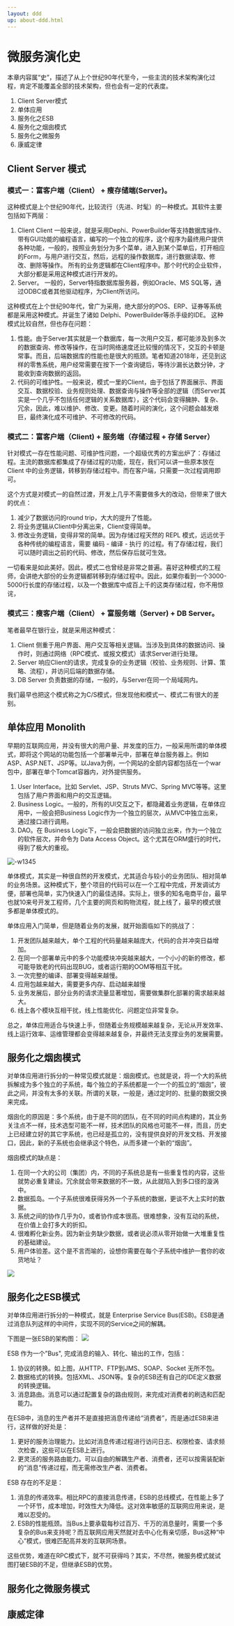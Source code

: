 ```yaml
---
layout: ddd
up: about-ddd.html
---
```


# 微服务演化史

本章内容属“史”，描述了从上个世纪90年代至今，一些主流的技术架构演化过程，肯定不能覆盖全部的技术架构，但也会有一定的代表度。
1. Client Server模式
2. 单体应用
3. 服务化之ESB
4. 服务化之烟囱模式
5. 服务化之微服务
6. 康威定律

## Client Server 模式
### 模式一：富客户端（Client） + 瘦存储端(Server)。
这种模式是上个世纪90年代，比较流行（先进、时髦）的一种模式。其软件主要包括如下两层：
1. Client
    Client 一般来说，就是采用Dephi、PowerBuilder等支持数据库操作、带有GUI功能的编程语言，编写的一个独立的程序，这个程序为最终用户提供各种功能，一般的，按照业务划分为多个菜单，进入到某个菜单后，打开相应的Form，与用户进行交互，然后，远程的操作数据库，进行数据读取、修改、删除等操作。
    所有的业务逻辑都在Client程序中。那个时代的企业软件，大部分都是采用这种模式进行开发的。
2. Server。
    一般的，Server特指数据库服务器，例如Oracle、MS SQL等，通过ODBC或者其他驱动程序，为Client所访问。

这种模式在上个世纪90年代，曾广为采用，绝大部分的POS、ERP、证券等系统都是采用这种模式。并诞生了诸如 Delphi、PowerBuilder等杀手级的IDE。
这种模式比较自然，但也存在问题：
1. 性能。由于Server其实就是一个数据库，每一次用户交互，都可能涉及到多次的数据查询、修改等操作，在当时网络速度还比较慢的情况下，交互的卡顿是常事。而且，后端数据库的性能也是很大的瓶颈。笔者知道2018年，还见到这样的零售系统，用户经常需要在按下一个查询键后，等待沙漏长达数分钟，才能收到查询数据的返回。
2. 代码的可维护性。一般来说，模式一里的Client，由于包括了界面展示、界面交互、数据校验、业务规则处理、数据查询与操作等全部的逻辑（而Server其实是一个几乎不包括任何逻辑的关系数据库），这个代码会变得臃肿、复杂、冗余，因此，难以维护、修改、变更。随着时间的演化，这个问题会越发艰巨，最终演化成不可维护、不可修改的代码。

### 模式二：富客户端（Client) + 服务端（存储过程 + 存储 Server） 
针对模式一存在性能问题、可维护性问题，一个超级优秀的方案出炉了：存储过程。主流的数据库都集成了存储过程的功能，现在，我们可以讲一些原本放在 Client 中的业务逻辑，转移到存储过程中。而在客户端，只需要一次过程调用即可。

这个方式是对模式一的自然过渡，开发上几乎不需要做多大的改动，但带来了很大的优点：
1. 减少了数据访问的round trip，大大的提升了性能。
2. 将业务逻辑从Client中分离出来，Client变得简单。
3. 修改业务逻辑，变得非常的简单。因为存储过程天然的 REPL 模式，远远优于各种传统的编程语言，需要 编码 - 编译 - 执行 的过程。有了存储过程，我们可以随时调出之前的代码、修改，然后保存后就可生效。

一切看来是如此美好。因此，模式二也曾经是非常之普遍。喜好这种模式的工程师，会讲绝大部份的业务逻辑都转移到存储过程中。因此，如果你看到一个3000-5000行长度的存储过程，以及一个数据库中成百上千的这类存储过程，你不用惊诧，

### 模式三：瘦客户端（Client） + 富服务端（Server) + DB Server。
笔者最早在银行业，就是采用这种模式：
1. Client 侧重于用户界面、用户交互等相关逻辑。当涉及到具体的数据访问、操作时，则通过网络（RPC模式、或报文模式）请求Server进行处理。
2. Server 响应Client的请求，完成复杂的业务逻辑（校验、业务规则、计算、策略、流程），并访问后端的数据存储。
3. DB Server 负责数据的存储，一般的，与Server在同一个局域网内。

我们最早也把这个模式称之为C/S模式，但发现他和模式一、模式二有很大的差别。

## 单体应用 Monolith
早期的互联网应用，并没有很大的用户量、并发度的压力，一般采用所谓的单体模式，即将这个网站的功能包括一个部署单元中，部署在单台服务器上。例如 ASP、ASP.NET、JSP等。以Java为例，一个网站的全部内容都包括在一个war包中，部署在单个Tomcat容器内，对外提供服务。

1. User Interface。比如 Servlet、JSP、Struts MVC、Spring MVC等等。这里包括了用户界面和用户的交互逻辑。
2. Business Logic。一般的，所有的UI交互之下，都隐藏着业务逻辑，在单体应用中，一般会把Business Logic作为一个独立的层次，从MVC中独立出来，通过接口进行调用。
3. DAO。在 Business Logic下，一般会把数据的访问独立出来，作为一个独立的软件层次，并命令为 Data Access Object。这个尤其在ORM盛行的时代，得到了极大的重视。

![-w1345](media/15680295477200.jpg)
     
单体模式，其实是一种很自然的开发模式，尤其适合与较小的业务团队、相对简单的业务场景。这种模式下，整个项目的代码可以在一个工程中完成，开发调试方便，部署也简单，实乃快速入门的最佳选择。实际上，很多的知名电商平台，最早也就10来号开发工程师，几个主要的网页和购物流程，就上线了，最早的模式很多都是单体模式的。

单体应用入门简单，但是随着业务的发展，就开始面临如下的挑战了：
1. 开发团队越来越大，单个工程的代码量越来越庞大，代码的合并冲突日益增加。
2. 在同一个部署单元中的多个功能模块冲突越来越大，一个小小的新的修改，都可能导致老的代码出现BUG，或者运行期的OOM等相互干扰。
3. 一次完整的编译、部署变得越来越慢。
4. 应用包越来越大，需要更多内存、启动越来越慢
5. 业务发展后，部分业务的请求流量显著增加，需要做集群化部署的需求越来越大。
6. 线上各个模块互相干扰，线上性能优化、问题定位非常复杂。

总之，单体应用适合与快速上手，但随着业务规模越来越复杂，无论从开发效率、线上运行效率、运维管理都会变得越来越复杂，并最终无法支撑业务的发展需要。

## 服务化之烟囱模式
对单体应用进行拆分的一种常见模式就是：烟囱模式。也就是说，将一个大的系统拆解成为多个独立的子系统，每个独立的子系统都是一个一个的孤立的“烟囱”，彼此之间，并没有太多的关联。所谓的关联，一般是，通过定时的、批量的数据交换来完成。

烟囱化的原因是：多个系统，由于是不同的团队，在不同的时间点构建的，其业务关注点不一样，技术选型可能不一样，技术团队的风格也可能不一样，而且，历史上已经建立好的其它字系统，也已经是孤立的，没有提供良好的开发文档、开发接口，因此，新的子系统也会继承这个特色，从而多建一个新的“烟囱”。

烟囱模式的缺点是：
1. 在同一个大的公司（集团）内，不同的子系统总是有一些重复性的内容，这些就势必重复建设。冗余就会带来数据的不一致，从此就陷入到多口径的漩涡中。
2. 数据孤岛。一个子系统很难获得另外一个子系统的数据，更谈不大上实时的数据。
3. 系统之间的协作几乎为0，或者协作成本很高。很难想象，没有互动的系统，在价值上会打多大的折扣。
4. 很难孵化新业务。因为新业务缺少数据，或者说必须从零开始做一大堆重复性的基础建设。
5. 用户体验差。这个是不言而喻的，设想你需要在每个子系统中维护一套你的收货地址？

![](media/15686484582801.jpg)


## 服务化之ESB模式
对单体应用进行拆分的一种模式，就是 Enterprise Service Bus(ESB)。ESB是通过消息队列这样的中间件，实现不同的Service之间的解耦。

下图是一张ESB的架构图：
![](media/15686469959063.jpg)
 
 ESB 作为一个”Bus", 完成消息的输入、转化、输出的工作，包括：
 1. 协议的转换。如上图，从HTTP、FTP到JMS、SOAP、Socket 无所不包。
 2. 数据格式的转换。包括XML、JSON等。复杂的ESB还有自己的IDE定义数据的转换逻辑。
 3. 消息路由。消息可以通过配置复杂的路由规则，来完成对消费者的刷选和匹配能力。

 在ESB中，消息的生产者并不是直接把消息传递给“消费者”，而是通过ESB来进行，这样做的好处是：
 1. 更好的服务治理能力。比如对消息传递过程进行访问日志、权限检查、请求频次检查，这些可以在ESB上进行。
 2. 更灵活的服务路由能力。可以自由的解耦生产者、消费者，还可以按需装配新的“消息”传递过程，而无需修改生产者、消费者。
 
 ESB 存在的不足是：
 1. 消息的传递效率。相比RPC的直接消息传递，ESB的总线模式，在性能上多了一个环节，成本增加，时效性大为降低。这对效率敏感的互联网应用来说，是难以忍受的。
 2. ESB的性能瓶颈。当Bus上要承载每秒过百万、千万的消息量时，需要一个多复杂的Bus来支持呢？而互联网应用天然就对去中心化有亲切感，Bus这种“中心”模式，很难匹配高并发的互联网场景。
 
 这些优势，难道在RPC模式下，就不可获得吗？其实，不尽然，微服务模式就试图打破ESB的不足，但继承ESB的优势。

## 服务化之微服务模式

## 康威定律

